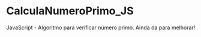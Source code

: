 # CalculaNumeroPrimo_JS
JavaScript - Algoritmo para verificar número primo. Ainda da para melhorar! 
